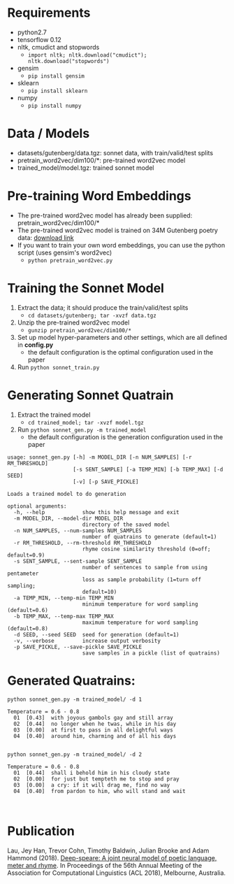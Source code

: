 # Requirements
- python2.7
- tensorflow 0.12
- nltk, cmudict and stopwords
   - `import nltk; nltk.download("cmudict"); nltk.download("stopwords")`
- gensim
   - `pip install gensim`
- sklearn
   - `pip install sklearn`
- numpy
   - `pip install numpy`

# Data / Models

- datasets/gutenberg/data.tgz: sonnet data, with train/valid/test splits
- pretrain_word2vec/dim100/*: pre-trained word2vec model
- trained_model/model.tgz: trained sonnet model

# Pre-training Word Embeddings

- The pre-trained word2vec model has already been supplied: pretrain_word2vec/dim100/*
- The pre-trained word2vec model is trained on 34M Gutenberg poetry data: [download link](https://ibm.box.com/s/yj38zwrk21q584y1y9qkjt1huf5nepuu)
- If you want to train your own word embeddings, you can use the python script (uses gensim's word2vec)
   * `python pretrain_word2vec.py`

# Training the Sonnet Model

1. Extract the data; it should produce the train/valid/test splits
   * `cd datasets/gutenberg; tar -xvzf data.tgz`
1. Unzip the pre-trained word2vec model
   * `gunzip pretrain_word2vec/dim100/*`
1. Set up model hyper-parameters and other settings, which are all defined in **config.py**
   * the default configuration is the optimal configuration used in the paper
1. Run `python sonnet_train.py`

# Generating Sonnet Quatrain

1. Extract the trained model
   * `cd trained_model; tar -xvzf model.tgz`
1. Run `python sonnet_gen.py -m trained_model`
   * the default configuration is the generation configuration used in the paper

```
usage: sonnet_gen.py [-h] -m MODEL_DIR [-n NUM_SAMPLES] [-r RM_THRESHOLD]
                     [-s SENT_SAMPLE] [-a TEMP_MIN] [-b TEMP_MAX] [-d SEED]
                     [-v] [-p SAVE_PICKLE]

Loads a trained model to do generation

optional arguments:
  -h, --help            show this help message and exit
  -m MODEL_DIR, --model-dir MODEL_DIR
                        directory of the saved model
  -n NUM_SAMPLES, --num-samples NUM_SAMPLES
                        number of quatrains to generate (default=1)
  -r RM_THRESHOLD, --rm-threshold RM_THRESHOLD
                        rhyme cosine similarity threshold (0=off; default=0.9)
  -s SENT_SAMPLE, --sent-sample SENT_SAMPLE
                        number of sentences to sample from using pentameter
                        loss as sample probability (1=turn off sampling;
                        default=10)
  -a TEMP_MIN, --temp-min TEMP_MIN
                        minimum temperature for word sampling (default=0.6)
  -b TEMP_MAX, --temp-max TEMP_MAX
                        maximum temperature for word sampling (default=0.8)
  -d SEED, --seed SEED  seed for generation (default=1)
  -v, --verbose         increase output verbosity
  -p SAVE_PICKLE, --save-pickle SAVE_PICKLE
                        save samples in a pickle (list of quatrains)
```      

# Generated Quatrains:

```
python sonnet_gen.py -m trained_model/ -d 1

Temperature = 0.6 - 0.8
  01  [0.43]  with joyous gambols gay and still array
  02  [0.44]  no longer when he twas, while in his day
  03  [0.00]  at first to pass in all delightful ways
  04  [0.40]  around him, charming and of all his days
  
  
python sonnet_gen.py -m trained_model/ -d 2
  
Temperature = 0.6 - 0.8
  01  [0.44]  shall i behold him in his cloudy state
  02  [0.00]  for just but tempteth me to stop and pray
  03  [0.00]  a cry: if it will drag me, find no way
  04  [0.40]  from pardon to him, who will stand and wait
  
  
```


# Publication

Lau, Jey Han, Trevor Cohn, Timothy Baldwin, Julian Brooke and Adam Hammond (2018). [Deep-speare: A joint neural model of poetic language, meter and rhyme](XXX). In Proceedings of the 56th Annual Meeting of the Association for Computational Linguistics (ACL 2018), Melbourne, Australia.
